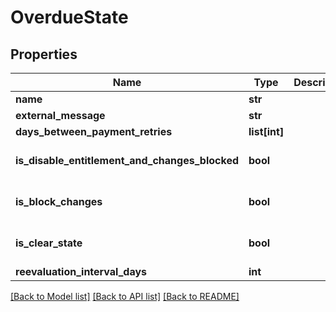 # OverdueState

## Properties
Name | Type | Description | Notes
------------ | ------------- | ------------- | -------------
**name** | **str** |  | [optional] 
**external_message** | **str** |  | [optional] 
**days_between_payment_retries** | **list[int]** |  | [optional] 
**is_disable_entitlement_and_changes_blocked** | **bool** |  | [optional] [default to False]
**is_block_changes** | **bool** |  | [optional] [default to False]
**is_clear_state** | **bool** |  | [optional] [default to False]
**reevaluation_interval_days** | **int** |  | [optional] 

[[Back to Model list]](../README.md#documentation-for-models) [[Back to API list]](../README.md#documentation-for-api-endpoints) [[Back to README]](../README.md)


